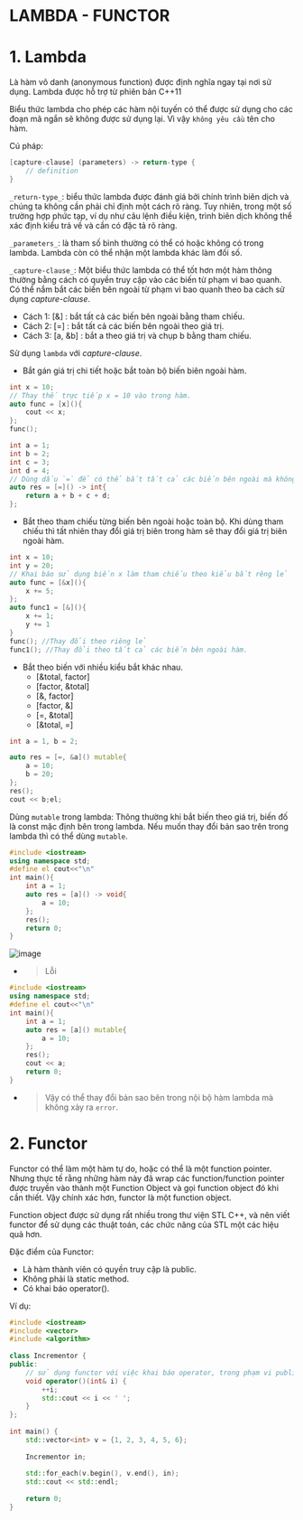 # LAMBDA - FUNCTOR

# 1. Lambda
Là hàm vô danh (anonymous function) được định nghĩa ngay tại nơi sử dụng.
Lambda được hỗ trợ từ phiên bản C++11

Biểu thức lambda cho phép các hàm nội tuyến có thể được sử dụng cho các đoạn mã ngắn sẽ không được sử dụng lại. Vì vậy `không yêu cầu` tên cho hàm.

Cú pháp:
```cpp
[capture-clause] (parameters) -> return-type { 
    // definition
}
```
`_return-type_`: biểu thức lambda được đánh giá bởi chính trình biên dịch và chúng ta không cần phải chỉ định một cách rõ ràng. Tuy nhiên, trong một số trường hợp phức tạp, ví dụ như câu lệnh điều kiện, trình biên dịch không thể xác định kiểu trả về và cần có đặc tả rõ ràng.

`_parameters_`: là tham số bình thường có thể có hoặc không có trong lambda. Lambda còn có thể nhận một lambda khác làm đối số.

`_capture-clause_`: Một biểu thức lambda có thể tốt hơn một hàm thông thường bằng cách có quyền truy cập vào các biến từ phạm vi bao quanh. Có thể nắm bắt các biến bên ngoài từ phạm vi bao quanh theo ba cách sử dụng _capture-clause_.
- Cách 1: [&] : bắt tất cả các biến bên ngoài bằng tham chiếu.
- Cách 2: [=] : bắt tất cả các biến bên ngoài theo giá trị.
- Cách 3: [a, &b] : bắt a theo giá trị và chụp b bằng tham chiếu.

Sử dụng `lambda` với _capture-clause_.
- Bắt gán giá trị chi tiết hoặc bắt toàn bộ biến biên ngoài hàm.
```cpp
int x = 10;
// Thay thế trực tiếp x = 10 vào trong hàm.
auto func = [x](){
    cout << x;
};
func();
```
```cpp
int a = 1;
int b = 2;
int c = 3;
int d = 4;
// Dùng dấu `=` để có thể bắt tất cả các biến bên ngoài mà không cần khai báo.
auto res = [=]() -> int{
    return a + b + c + d;
};
```
- Bắt theo tham chiếu từng biến bên ngoài hoặc toàn bộ. Khi dùng tham chiếu thì tất nhiên thay đổi giá trị biên trong hàm sẽ thay đổi giá trị biên ngoài hàm.
```cpp
int x = 10;
int y = 20;
// Khai báo sử dụng biến x làm tham chiếu theo kiểu bắt rêng lẻ
auto func = [&x](){
    x += 5;
};
auto func1 = [&](){
    x += 1;
    y += 1
}
func(); //Thay đổi theo riêng lẻ
func1(); //Thay đổi theo tất cả các biến bên ngoài hàm.
```
- Bắt theo biến với nhiều kiểu bắt khác nhau.
    - [&total, factor]
    - [factor, &total]
    - [&, factor]
    - [factor, &]
    - [=, &total]
    - [&total, =]
```cpp
int a = 1, b = 2;

auto res = [=, &a]() mutable{
    a = 10;
    b = 20;
};
res();
cout << b;el;
```

Dùng `mutable` trong lambda: Thông thường khi bắt biến theo giá trị, biến đố là const mặc định bên trong lambda. Nếu muốn thay đổi bản sao trên trong lambda thì có thể dùng `mutable`.
```cpp
#include <iostream>
using namespace std;
#define el cout<<"\n"
int main(){
    int a = 1;
    auto res = [a]() -> void{
        a = 10;
    };
    res();
    return 0;
}
```
![image](https://github.com/user-attachments/assets/bfb093cd-8e9c-4ea1-805d-9eef562f87a3)

- > Lỗi
```cpp
#include <iostream>
using namespace std;
#define el cout<<"\n"
int main(){
    int a = 1;
    auto res = [a]() mutable{
        a = 10;
    };
    res();
    cout << a;
    return 0;
}
```
- > Vậy có thể thay đổi bản sao bên trong nội bộ hàm lambda mà không xảy ra `error`.
# 2. Functor

Functor có thể làm một hàm tự do, hoặc có thể là một function pointer. Nhưng thực tế rằng những hàm này đã wrap các function/function pointer được truyền vào thành một Function Object và gọi function object đó khi cần thiết.
Vậy chính xác hơn, functor là một function object.

Function object được sử dụng rất nhiều trong thư viện STL C++, và nên viết functor để sử dụng các thuật toán, các chức năng của STL một các hiệu quả hơn.

Đặc điểm của Functor:
- Là hàm thành viên có quyền truy cập là public.
- Không phải là static method.
- Có khai báo operator().

Ví dụ:
```cpp
#include <iostream>
#include <vector>
#include <algorithm>
 
class Incrementor {
public:
    // sử dụng functor với việc khai báo operator, trong phạm vi public
    void operator()(int& i) {
        ++i;
        std::cout << i << ' ';
    }
};
 
int main() {
    std::vector<int> v = {1, 2, 3, 4, 5, 6};
 
    Incrementor in;
 
    std::for_each(v.begin(), v.end(), in);
    std::cout << std::endl;
 
    return 0;
}
```
